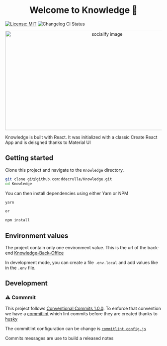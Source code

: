 <h1 align="center">Welcome to Knowledge 👋</h1>

[![License: MIT](https://img.shields.io/badge/License-MIT-blue.svg)](https://opensource.org/licenses/MIT)
![Changelog CI Status](https://github.com/ddecrulle/knowledge/workflows/Changelog%20CI/badge.svg)

<p align="center">
  <a href="https://socialify.git.ci/ddecrulle/knowledge?description=1&descriptionEditable=The%20application%20that%20presents%20service%20offer%20of%20the%20INSEE%20survey%20information%20system%20&forks=1&issues=1&language=1&name=1&owner=1&pulls=1&theme=Light">
    <img  alt="socialify image" src="https://socialify.git.ci/ddecrulle/knowledge/image?description=1&descriptionEditable=The%20application%20that%20presents%20service%20offer%20of%20the%20INSEE%20survey%20information%20system%20&forks=1&issues=1&language=1&name=1&owner=1&pulls=1&theme=Light" alt="Knowledge" width="640" height="320" />
  </a>
</p>

Knowledge is built with React. It was initialized with a classic Create React App and is deisgned thanks to Material UI

## Getting started

Clone this project and navigate to the `Knowledge` directory.

```bash
git clone git@github.com:ddecrulle/Knowledge.git
cd Knowledge
```

You can then install dependencies using either Yarn or NPM

```bash
yarn

or

npm install
```

## Environment values

The project contain only one environment value. This is the url of the back-end [Knowledge-Back-Office](https://github.com/ddecrulle/Knowledge-Back-Office)

In development mode, you can create a file `.env.local` and add values like in the `.env` file.

## Development

### :warning: Commmit

This project follows [Conventional Commits 1.0.0](https://www.conventionalcommits.org/en/v1.0.0/). To enforce that convention we have a [commitlint](https://github.com/conventional-changelog/commitlint) which lint commits before they are created thanks to [husky](https://typicode.github.io/husky/#/)

The commitlint configuration can be change is [`commitlint.config.js`](/commitlint.config.js)

Commits messages are use to build a released notes


